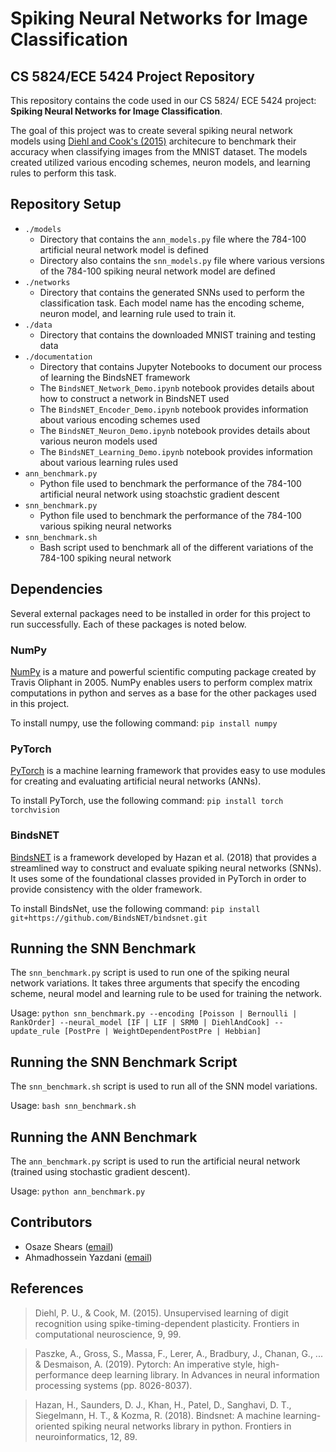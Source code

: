 #  Spiking Neural Networks for Image Classification
## CS 5824/ECE 5424 Project Repository
This repository contains the code used in our CS 5824/ ECE 5424 project: **Spiking Neural Networks for Image Classification**. 

The goal of this project was to create several spiking neural network models using [Diehl and Cook's (2015)](https://www.frontiersin.org/articles/10.3389/fncom.2015.00099/full) architecure to benchmark their accuracy when classifying images from the MNIST dataset. The models created utilized various encoding schemes, neuron models, and learning rules to perform this task.

## Repository Setup
- `./models`
  - Directory that contains the `ann_models.py` file where the 784-100 artificial neural network model is defined
  - Directory also contains the `snn_models.py` file where various versions of the 784-100 spiking neural network model are defined
- `./networks`
  - Directory that contains the generated SNNs used to perform the classification task. Each model name has the encoding scheme, neuron model, and learning rule used to train it.
- `./data`
  - Directory that contains the downloaded MNIST training and testing data
- `./documentation`
  - Directory that contains Jupyter Notebooks to document our process of learning the BindsNET framework
  - The `BindsNET_Network_Demo.ipynb` notebook provides details about how to construct a network in BindsNET used
  - The `BindsNET_Encoder_Demo.ipynb` notebook provides information about various encoding schemes used
  - The `BindsNET_Neuron_Demo.ipynb` notebook provides details about various neuron models used
  - The `BindsNET_Learning_Demo.ipynb` notebook provides information about various learning rules used
- `ann_benchmark.py`
  - Python file used to benchmark the performance of the 784-100 artificial neural network using stoachstic gradient descent
- `snn_benchmark.py`
  - Python file used to benchmark the performance of the 784-100 various spiking neural networks 
- `snn_benchmark.sh`
  - Bash script used to benchmark all of the different variations of the 784-100 spiking neural network

## Dependencies
Several external packages need to be installed in order for this project to run successfully. Each of these packages is noted below.

### NumPy
[NumPy](https://numpy.org/) is a mature and powerful scientific computing package created by Travis Oliphant in 2005. NumPy enables users to perform complex matrix computations in python and serves as a base for the other packages used in this project.

To install numpy, use the following command:
```pip install numpy```

### PyTorch
[PyTorch](https://pytorch.org/) is a machine learning framework that provides easy to use modules for creating and evaluating artificial neural networks (ANNs).

To install PyTorch, use the following command:
```pip install torch torchvision```

### BindsNET
[BindsNET](https://www.frontiersin.org/articles/10.3389/fninf.2018.00089/full) is a framework developed by Hazan et al. (2018) that provides a streamlined way to construct and evaluate spiking neural networks (SNNs). It uses some of the foundational classes provided in PyTorch in order to provide consistency with the older framework.

To install BindsNet, use the following command:
```pip install git+https://github.com/BindsNET/bindsnet.git```

## Running the SNN Benchmark 
The `snn_benchmark.py` script is used to run one of the spiking neural network variations. It takes three arguments that specify the encoding scheme, neural model and learning rule to be used for training the network.

Usage:
```python snn_benchmark.py --encoding [Poisson | Bernoulli | RankOrder] --neural_model [IF | LIF | SRM0 | DiehlAndCook] --update_rule [PostPre | WeightDependentPostPre | Hebbian]```

## Running the SNN Benchmark Script
The `snn_benchmark.sh` script is used to run all of the SNN model variations. 

Usage:
```bash snn_benchmark.sh```

## Running the ANN Benchmark
The `ann_benchmark.py` script is used to run the artificial neural network (trained using stochastic gradient descent).

Usage:
```python ann_benchmark.py```

## Contributors
- Osaze Shears ([email](oshears@vt.edu))
- Ahmadhossein Yazdani ([email](ahmadyazdani@vt.edu))

## References
> Diehl, P. U., & Cook, M. (2015). Unsupervised learning of digit recognition using spike-timing-dependent plasticity. Frontiers in computational neuroscience, 9, 99.

> Paszke, A., Gross, S., Massa, F., Lerer, A., Bradbury, J., Chanan, G., ... & Desmaison, A. (2019). Pytorch: An imperative style, high-performance deep learning library. In Advances in neural information processing systems (pp. 8026-8037).

> Hazan, H., Saunders, D. J., Khan, H., Patel, D., Sanghavi, D. T., Siegelmann, H. T., & Kozma, R. (2018). Bindsnet: A machine learning-oriented spiking neural networks library in python. Frontiers in neuroinformatics, 12, 89.
